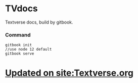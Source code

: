 # TVdocs
Textverse docs, build by gitbook.

### Command
```
gitbook init
//use node 12 default
gitbook serve

```

# [Updated on site:Textverse.org ](https://Textverse.org)
